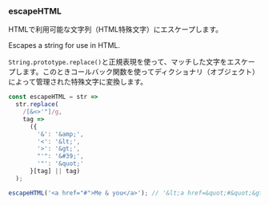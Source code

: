 ### escapeHTML

HTMLで利用可能な文字列（HTML特殊文字）にエスケープします。

Escapes a string for use in HTML.

`String.prototype.replace()`と正規表現を使って、マッチした文字をエスケープします。このときコールバック関数を使ってディクショナリ（オブジェクト）によって管理された特殊文字に変換します。

```js
const escapeHTML = str =>
  str.replace(
    /[&<>'"]/g,
    tag =>
      ({
        '&': '&amp;',
        '<': '&lt;',
        '>': '&gt;',
        "'": '&#39;',
        '"': '&quot;'
      }[tag] || tag)
  );
```

```js
escapeHTML('<a href="#">Me & you</a>'); // '&lt;a href=&quot;#&quot;&gt;Me &amp; you&lt;/a&gt;'
```
